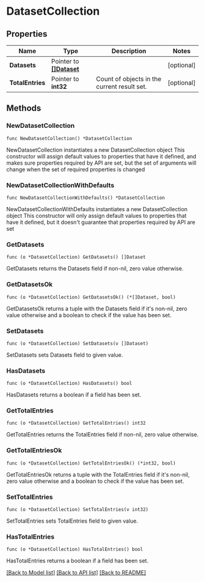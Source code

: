 <!--
 Licensed to the Apache Software Foundation (ASF) under one
 or more contributor license agreements.  See the NOTICE file
 distributed with this work for additional information
 regarding copyright ownership.  The ASF licenses this file
 to you under the Apache License, Version 2.0 (the
 "License"); you may not use this file except in compliance
 with the License.  You may obtain a copy of the License at

   http://www.apache.org/licenses/LICENSE-2.0

 Unless required by applicable law or agreed to in writing,
 software distributed under the License is distributed on an
 "AS IS" BASIS, WITHOUT WARRANTIES OR CONDITIONS OF ANY
 KIND, either express or implied.  See the License for the
 specific language governing permissions and limitations
 under the License.
 -->

# DatasetCollection

## Properties

Name | Type | Description | Notes
------------ | ------------- | ------------- | -------------
**Datasets** | Pointer to [**[]Dataset**](Dataset.md) |  | [optional] 
**TotalEntries** | Pointer to **int32** | Count of objects in the current result set. | [optional] 

## Methods

### NewDatasetCollection

`func NewDatasetCollection() *DatasetCollection`

NewDatasetCollection instantiates a new DatasetCollection object
This constructor will assign default values to properties that have it defined,
and makes sure properties required by API are set, but the set of arguments
will change when the set of required properties is changed

### NewDatasetCollectionWithDefaults

`func NewDatasetCollectionWithDefaults() *DatasetCollection`

NewDatasetCollectionWithDefaults instantiates a new DatasetCollection object
This constructor will only assign default values to properties that have it defined,
but it doesn't guarantee that properties required by API are set

### GetDatasets

`func (o *DatasetCollection) GetDatasets() []Dataset`

GetDatasets returns the Datasets field if non-nil, zero value otherwise.

### GetDatasetsOk

`func (o *DatasetCollection) GetDatasetsOk() (*[]Dataset, bool)`

GetDatasetsOk returns a tuple with the Datasets field if it's non-nil, zero value otherwise
and a boolean to check if the value has been set.

### SetDatasets

`func (o *DatasetCollection) SetDatasets(v []Dataset)`

SetDatasets sets Datasets field to given value.

### HasDatasets

`func (o *DatasetCollection) HasDatasets() bool`

HasDatasets returns a boolean if a field has been set.

### GetTotalEntries

`func (o *DatasetCollection) GetTotalEntries() int32`

GetTotalEntries returns the TotalEntries field if non-nil, zero value otherwise.

### GetTotalEntriesOk

`func (o *DatasetCollection) GetTotalEntriesOk() (*int32, bool)`

GetTotalEntriesOk returns a tuple with the TotalEntries field if it's non-nil, zero value otherwise
and a boolean to check if the value has been set.

### SetTotalEntries

`func (o *DatasetCollection) SetTotalEntries(v int32)`

SetTotalEntries sets TotalEntries field to given value.

### HasTotalEntries

`func (o *DatasetCollection) HasTotalEntries() bool`

HasTotalEntries returns a boolean if a field has been set.


[[Back to Model list]](../README.md#documentation-for-models) [[Back to API list]](../README.md#documentation-for-api-endpoints) [[Back to README]](../README.md)



